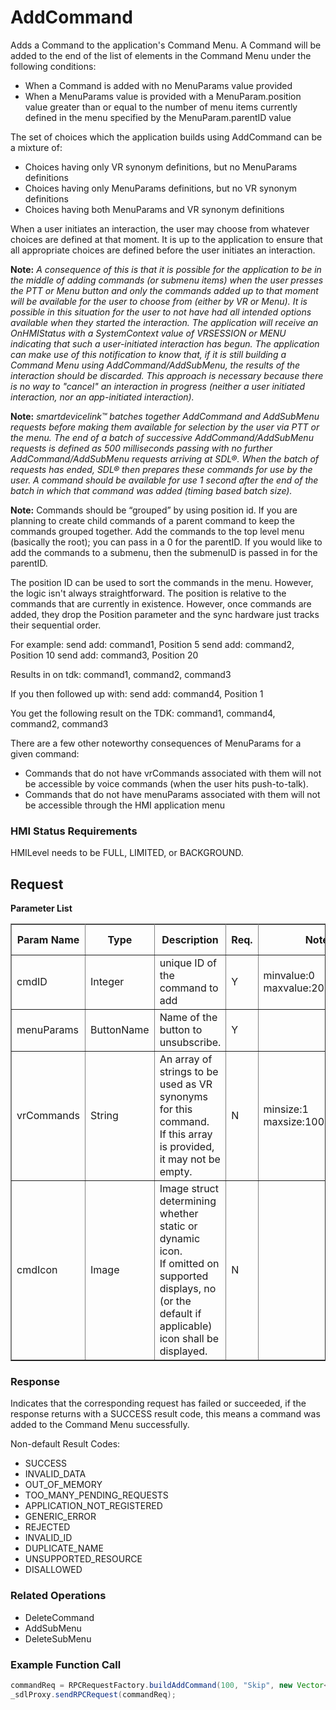 # AddCommand

Adds a Command to the application's Command Menu.
A Command will be added to the end of the list of elements in the Command Menu under the following conditions:

- When a Command is added with no MenuParams value provided
- When a MenuParams value is provided with a MenuParam.position value greater than or equal to the number of menu items currently defined in the menu specified by the MenuParam.parentID value

The set of choices which the application builds using AddCommand can be a mixture of:

- Choices having only VR synonym definitions, but no MenuParams definitions
- Choices having only MenuParams definitions, but no VR synonym definitions
- Choices having both MenuParams and VR synonym definitions

When a user initiates an interaction, the user may choose from whatever choices are defined at that moment. It is up to the application to ensure that all appropriate choices are defined before the user initiates an interaction.

**Note:**  _A consequence of this is that it is possible for the application to be in the middle of adding commands (or submenu items) when the user presses the PTT or Menu button and only the commands added up to that moment will be available for the user to choose from (either by VR or Menu). It is possible in this situation for the user to not have had all intended options available when they started the interaction. The application will receive an OnHMIStatus with a SystemContext value of VRSESSION or MENU indicating that such a user-initiated interaction has begun. The application can make use of this notification to know that, if it is still building a Command Menu using AddCommand/AddSubMenu, the results of the interaction should be discarded. This approach is necessary because there is no way to "cancel" an interaction in progress (neither a user initiated interaction, nor an app-initiated interaction)._

**Note:** _smartdevicelink™ batches together AddCommand and AddSubMenu requests before making them available for selection by the user via PTT or the menu. The end of a batch of successive AddCommand/AddSubMenu requests is defined as 500 milliseconds passing with no further AddCommand/AddSubMenu requests arriving at SDL®. When the batch of requests has ended, SDL® then prepares these commands for use by the user. A command should be available for use 1 second after the end of the batch in which that command was added (timing based batch size)._

**Note:** Commands should be “grouped” by using position id. If you are planning to create child commands of a parent command to keep the commands grouped together. Add the commands to the top level menu (basically the root); you can pass in a 0 for the parentID. If you would like to add the commands to a submenu, then the submenuID is passed in for the parentID.

The position ID can be used to sort the commands in the menu. However, the logic isn't always straightforward. The position is relative to the commands that are currently in existence. However, once commands are added, they drop the Position parameter and the sync hardware just tracks their sequential order.

For example: send add: command1, Position 5 send add: command2, Position 10 send add: command3, Position 20

Results in on tdk: command1, command2, command3

If you then followed up with: send add: command4, Position 1

You get the following result on the TDK: command1, command4, command2, command3


There are a few other noteworthy consequences of MenuParams for a given command:
- Commands that do not have vrCommands associated with them will not be accessible by voice commands (when the user hits push-to-talk).
- Commands that do not have menuParams associated with them will not be accessible through the HMI application menu

### HMI Status Requirements
HMILevel needs to be FULL, LIMITED, or BACKGROUND.

## Request
**Parameter List**
<table border="1" rules="all">
 <tr>
   <th>Param Name</th>
   <th>Type</th>
   <th>Description</th>
              <th> Req.</th>
   <th>Notes</th>
   <th>Version Available</th>
 </tr>
 <tr>
   <td>cmdID</td>
   <td> Integer</td>
   <td>unique ID of the command to add</td>
              <td>Y</td>
   <td> minvalue:0<br>maxvalue:2000000000</td>
   <td>SmartDeviceLink 1.0</td>
 </tr>
 <tr>
   <td>menuParams</td>
   <td>ButtonName</td>
   <td>Name of the button to unsubscribe.</td>
              <td>Y</td>
   <td></td>
   <td>SmartDeviceLink 1.0</td>
 </tr>
 <tr>
   <td>vrCommands</td>
   <td>String</td>
   <td>An array of strings to be used as VR synonyms for this command.<br>    	If this array is provided, it may not be empty.</td>
              <td>N</td>
   <td>minsize:1<br> maxsize:100</td>
   <td>SmartDeviceLink 1.0</td>
 </tr>
 <tr>
   <td>cmdIcon</td>
   <td>Image</td>
   <td>Image struct determining whether static or dynamic icon.<br>If omitted on supported displays, no (or the default if applicable) icon shall be displayed.</td>
              <td>N</td>
   <td></td>
   <td>SmartDeviceLink 1.0</td>
 </tr>
</table>

### Response

Indicates that the corresponding request has failed or succeeded, if the response returns with a SUCCESS result code, this means a command was added to the Command Menu successfully.

Non-default Result Codes:

- SUCCESS
- INVALID_DATA
- OUT_OF_MEMORY
- TOO_MANY_PENDING_REQUESTS
- APPLICATION_NOT_REGISTERED
- GENERIC_ERROR
- REJECTED
- INVALID_ID
- DUPLICATE_NAME
- UNSUPPORTED_RESOURCE
- DISALLOWED

### Related Operations 
- DeleteCommand
- AddSubMenu
- DeleteSubMenu

### Example Function Call 
```java
commandReq = RPCRequestFactory.buildAddCommand(100, "Skip", new Vector<String>(Arrays.asList(new String[] {"Skip"})), autoIncCorrID++);
_sdlProxy.sendRPCRequest(commandReq);
```